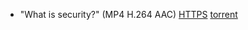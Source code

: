 - "What is security?" (MP4 H.264 AAC) [HTTPS][ver-https] [torrent][torrent]

[ver-https]: https://ver.miun.se/courses/security/dasak/foundations-security.mp4
[torrent]: https://ver.miun.se/courses/security/dasak/foundations-security.mp4.torrent
